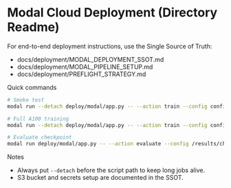 # Modal Cloud Deployment (Directory Readme)

For end-to-end deployment instructions, use the Single Source of Truth:
- docs/deployment/MODAL_DEPLOYMENT_SSOT.md
- docs/deployment/MODAL_PIPELINE_SETUP.md
- docs/deployment/PREFLIGHT_STRATEGY.md

Quick commands
```bash
# Smoke test
modal run --detach deploy/modal/app.py -- --action train --config configs/smoke_test.yaml

# Full A100 training
modal run --detach deploy/modal/app.py -- --action train --config configs/tusz_train_a100.yaml

# Evaluate checkpoint
modal run deploy/modal/app.py -- --action evaluate --config /results/checkpoints/best.pt
```

Notes
- Always put `--detach` before the script path to keep long jobs alive.
- S3 bucket and secrets setup are documented in the SSOT.

